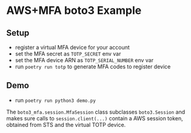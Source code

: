 # AWS+MFA boto3 Example

## Setup

- register a virtual MFA device for your account
- set the MFA secret as `TOTP_SECRET` env var
- set the MFA device ARN as `TOTP_SERIAL_NUMBER` env var
- run `poetry run totp` to generate MFA codes to register device

## Demo

- run `poetry run python3 demo.py`

The `boto3_mfa.session.MfaSession` class subclasses `boto3.Session` and makes sure calls
to `session.client(...)` contain a AWS session token, obtained from STS and the virtual
TOTP device.
